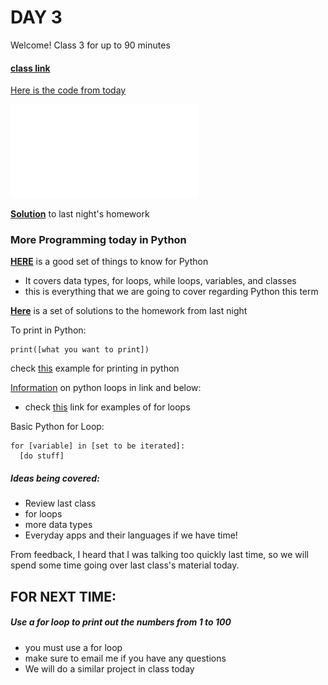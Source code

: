 # DAY 3

Welcome! Class 3 for up to 90 minutes
#### [class link](https://sps.zoom.us/j/94771799518)

[Here is the code from today](https://ideone.com/COPa7b)

![Happy Campers](/formatting/Day3Photo.pdf)

__[Solution](https://ideone.com/sl3AaJ)__ to last night's homework

### More Programming today in Python

__[HERE](https://ideone.com/CLD7lC)__ is a good set of things to know for Python
- It covers data types, for loops, while loops, variables, and classes
- this is everything that we are going to cover regarding Python this term

__[Here](https://ideone.com/sl3AaJ)__ is a set of solutions to the homework from last night


To print in Python:
```
print([what you want to print])
```
check [this](https://ideone.com/a9HiHu) example for printing in python

[Information](https://www.w3schools.com/python/python_for_loops.asp) on python loops in link and below:
- check [this](https://ideone.com/sl3AaJ) link for examples of for loops

Basic Python for Loop:
```
for [variable] in [set to be iterated]:
  [do stuff]
```

##### Ideas being covered:
- Review last class
- for loops
- more data types
- Everyday apps and their languages if we have time!

From feedback, I heard that I was talking too quickly last time, so we will spend some time going over last class's material today. 


## FOR NEXT TIME:

##### Use a for loop to print out the numbers from 1 to 100
- you must use a for loop
- make sure to email me if you have any questions
- We will do a similar project in class today
